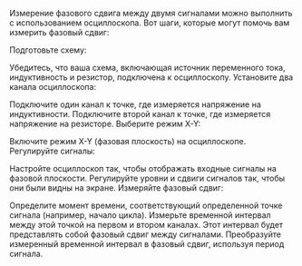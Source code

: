 Измерение фазового сдвига между двумя сигналами можно выполнить с использованием осциллоскопа. Вот шаги, которые могут помочь вам измерить фазовый сдвиг:

Подготовьте схему:

Убедитесь, что ваша схема, включающая источник переменного тока, индуктивность и резистор, подключена к осциллоскопу.
Установите два канала осциллоскопа:

Подключите один канал к точке, где измеряется напряжение на индуктивности.
Подключите второй канал к точке, где измеряется напряжение на резисторе.
Выберите режим X-Y:

Включите режим X-Y (фазовая плоскость) на осциллоскопе.
Регулируйте сигналы:

Настройте осциллоскоп так, чтобы отображать входные сигналы на фазовой плоскости.
Регулируйте уровни и сдвиги сигналов так, чтобы они были видны на экране.
Измеряйте фазовый сдвиг:

Определите момент времени, соответствующий определенной точке сигнала (например, начало цикла).
Измерьте временной интервал между этой точкой на первом и втором каналах. Этот интервал будет представлять собой фазовый сдвиг между сигналами.
Преобразуйте измеренный временной интервал в фазовый сдвиг, используя период сигнала.